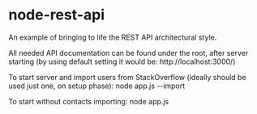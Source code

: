 node-rest-api
=============

An example of bringing to life the REST API architectural style.

All needed API documentation can be found under the root, after server starting (by using default setting it would be: http://localhost:3000/)

To start server and import users from StackOverflow (ideally should be used just one, on setup phase):  node app.js --import

To start without contacts importing: node app.js 
